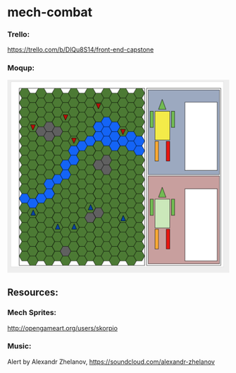# mech-combat

### Trello:
https://trello.com/b/DlQu8S14/front-end-capstone

### Moqup:
![alt text](assets/images/Moqup.png "mock up of game screen")

## Resources:

### Mech Sprites:
http://opengameart.org/users/skorpio

### Music:
Alert
by Alexandr Zhelanov, https://soundcloud.com/alexandr-zhelanov
